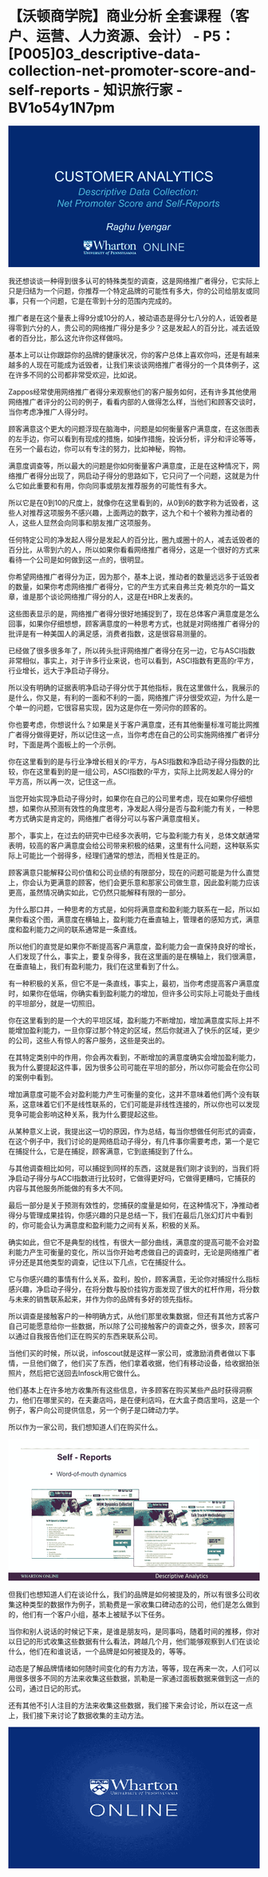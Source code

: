# 【沃顿商学院】商业分析 全套课程（客户、运营、人力资源、会计） - P5：[P005]03_descriptive-data-collection-net-promoter-score-and-self-reports - 知识旅行家 - BV1o54y1N7pm

![](img/7c53961315f37d55b15eb936f898a4e5_0.png)

我还想谈谈一种得到很多认可的特殊类型的调查，这是网络推广者得分，它实际上只是归结为一个问题，你推荐一个特定品牌的可能性有多大，你的公司给朋友或同事，只有一个问题，它是在零到十分的范围内完成的。

推广者是在这个量表上得9分或10分的人，被动语态是得分七八分的人，诋毁者是得零到六分的人，贵公司的网络推广得分是多少？这是发起人的百分比，减去诋毁者的百分比，那么这允许你这样做吗。

基本上可以让你跟踪你的品牌的健康状况，你的客户总体上喜欢你吗，还是有越来越多的人现在可能成为诋毁者，让我们来谈谈网络推广者得分的一个具体例子，这在许多不同的公司都非常受欢迎，比如说。

Zappos经常使用网络推广者得分来观察他们的客户服务如何，还有许多其他使用网络推广者评分的公司的例子，看看内部的人做得怎么样，当他们和顾客交谈时，当你考虑净推广人得分时。

顾客满意这个更大的问题浮现在脑海中，问题是如何衡量客户满意度，在这张图表的左手边，你可以看到有现成的措施，如操作措施，投诉分析，评分和评论等等，在另一个最右边，你可以有专注的努力，比如神秘，购物。

满意度调查等，所以最大的问题是你如何衡量客户满意度，正是在这种情况下，网络推广者得分出现了，网启动子得分的思路如下，它只问了一个问题，这就是为什么它如此重要和有用，你向同事或朋友推荐服务的可能性有多大。

所以它是在0到10的尺度上，就像你在这里看到的，从0到6的数字称为诋毁者，这些人对推荐这项服务不感兴趣，上面两边的数字，这九个和十个被称为推动者的人，这些人显然会向同事和朋友推广这项服务。

任何特定公司的净发起人得分是发起人的百分比，圈九或圈十的人，减去诋毁者的百分比，从零到六的人，所以如果你看看网络推广者得分，这是一个很好的方式来看待一个公司是如何做到这一点的，很明显。

你希望网络推广者得分为正，因为那个，基本上说，推动者的数量远远多于诋毁者的数量，如果你考虑网络推广者得分，它的产生方式来自弗兰克·赖克尔的一篇文章，谁是那个谈论网络推广得分的人，这是在HBR上发表的。

这些图表显示的是，网络推广者得分很好地捕捉到了，现在总体客户满意度是怎么回事，如果你仔细想想，顾客满意度的一种思考方式，也就是对网络推广者得分的批评是有一种美国人的满足感，消费者指数，这是很容易测量的。

已经做了很多很多年了，所以砖头批评网络推广者得分在另一边，它与ASCI指数非常相似，事实上，对于许多行业来说，也可以看到，ASCI指数有更高的r平方，行业增长，远大于净启动子得分。

所以没有明确的证据表明净启动子得分优于其他指标，我在这里做什么，我展示的是什么，你又是，有利的一面和不利的一面，网络推广评分很受欢迎，为什么是一个单一的问题，它很容易实现，因为这是你在一旁问你的顾客的。

你也要考虑，你想说什么？如果是关于客户满意度，还有其他衡量标准可能比网推广者得分做得更好，所以记住这一点，当你考虑在自己的公司实施网络推广者评分时，下面是两个面板上的一个示例。

你在这里看到的是与行业净增长相关的r平方，与ASI指数和净启动子得分指数的比较，你在这里看到的是一组公司，ASCI指数的r平方，实际上比网发起人得分的r平方高，所以再一次，记住这一点。

当您开始实现净启动子得分时，如果你在自己的公司里考虑，现在如果你仔细想想，如果你从预测有效性的角度思考，净发起人得分是否与盈利能力有关，一种思考方式确实是肯定的，网络推广者得分可以与客户满意度相关。

那个，事实上，在过去的研究中已经多次表明，它与盈利能力有关，总体文献通常表明，较高的客户满意度会给公司带来积极的结果，这里有什么问题，这种联系实际上可能比一个弱得多，经理们通常的想法，而相关性是正的。

顾客满意只能解释公司价值和公司业绩的有限部分，现在的问题可能是为什么直觉上，你会认为更满意的顾客，他们会更乐意和那家公司做生意，因此盈利能力应该更高，虽然情况确实如此，它仍然只能解释有限的一部分。

为什么那口井，一种思考的方式是，如何将满意度和盈利能力联系在一起，所以如果你看这个图，满意度在横轴上，盈利能力在垂直轴上，管理者的感知方式，满意度和盈利能力之间的联系通常是一条直线。

所以他们的直觉是如果你不断提高客户满意度，盈利能力会一直保持良好的增长，人们发现了什么，事实上，要复杂得多，我在这里画的是在横轴上，我们很满意，在垂直轴上，我们有盈利能力，我们在这里看到了什么。

有一种积极的关系，但它不是一条直线，事实上，最初，当你考虑提高客户满意度时，如果你在低端，你确实看到盈利能力的增加，但许多公司实际上可能处于曲线的平坦部分，就是一切照旧。

你在这里看到的是一个大的平坦区域，盈利能力不断增加，增加满意度实际上并不能增加盈利能力，一旦你穿过那个特定的区域，然后你就进入了快乐的区域，更少的公司，这些人有惊人的客户服务，这些是突出的。

在其特定类别中的作用，你会再次看到，不断增加的满意度确实会增加盈利能力，我为什么要提起这件事，因为很多公司可能在平坦的部分，所以你可能会在你公司的案例中看到。

增加满意度可能不会对盈利能力产生可衡量的变化，这并不意味着他们两个没有联系，这意味着它们不是线性联系的，它们可能是非线性连接的，所以你也可以发现竞争可能会影响这种关系，我为什么要提起这些。

从某种意义上说，我提出这一切的原因，作为总结，每当你想做任何形式的调查，在这个例子中，我们讨论的是网络启动子得分，有几件事你需要考虑，第一个是它在捕捉什么，它是在捕捉，顾客满意，它到底捕捉到了什么。

与其他调查相比如何，可以捕捉到同样的东西，这就是我们刚才谈到的，当我们将净启动子得分与ACCI指数进行比较时，它做得更好吗，它做得更糟吗，它捕获的内容与其他服务所能做的有多大不同。

最后一部分是关于预测有效性的，您捕获的度量是如何，在这种情况下，净推动者得分与管理成果挂钩，你感兴趣的只是总结一下，我们在最后几张幻灯片中看到的，你可能会认为满意度和盈利能力之间有关系，积极的关系。

确实如此，但它不是典型的线性，有很大一部分曲线，满意度的提高可能不会对盈利能力产生可衡量的变化，所以当你开始考虑做自己的调查时，无论是网络推广者评分还是其他类型的调查，记住以下几点，它在捕捉什么。

它与你感兴趣的事情有什么关系，盈利，股价，顾客满意，无论你对捕捉什么指标感兴趣，净启动子得分，在将分数与股价挂钩方面发现了很大的杠杆作用，将分数与未来的销售联系起来，并作为你的品牌有多好的领先指标。

所以调查是接触客户的一种明确方式，从他们那里收集数据，但还有其他方式客户自己可能愿意给你一些数据，所以除了公司接触客户的调查之外，很多次，顾客可以通过自我报告他们正在购买的东西来联系公司。

当他们买的时候，所以说，infoscout就是这样一家公司，或激励消费者做以下事情，一旦他们做了，他们买了东西，他们拿着收据，他们有移动设备，给收据拍张照片，然后把它送回去Infosck用它做什么。

他们基本上在许多地方收集所有这些信息，许多顾客在购买某些产品时获得洞察力，他们在哪里买的，在夫妻店吗，是在便利店吗，在大盒子商店里吗，这是一个例子，客户向公司提供信息，另一个例子是口碑动力学。

所以作为一家公司，我们想知道人们在购买什么。

![](img/7c53961315f37d55b15eb936f898a4e5_2.png)

但我们也想知道人们在谈论什么，我们的品牌是如何被提及的，所以有很多公司收集这种类型的数据作为例子，凯勒费是一家收集口碑动态的公司，他们是怎么做到的，他们有一个客户小组，基本上被赋予以下任务。

当你和别人说话的时候记下来，是谁是朋友吗，是同事吗，随着时间的推移，你对以日记的形式收集这些数据有什么看法，跨越几个月，他们能够观察到人们在谈论什么，他们在和谁说话，一个品牌是如何被提及的，等等。

动态是了解品牌情绪如何随时间变化的有力方法，等等，现在再来一次，人们可以用很多很多不同的方法来收集这些数据，凯勒是一家通过面板数据来做到这一点的公司，通过日记的形式。

还有其他不引人注目的方法来收集这些数据，我们接下来会讨论，所以在这一点上，我们接下来讨论了数据收集的主动方法。

![](img/7c53961315f37d55b15eb936f898a4e5_4.png)

